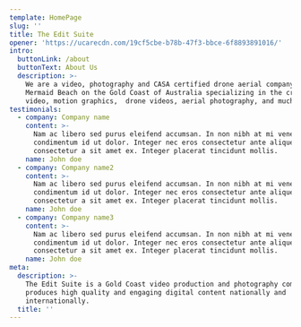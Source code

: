```yaml
---
template: HomePage
slug: ''
title: The Edit Suite
opener: 'https://ucarecdn.com/19cf5cbe-b78b-47f3-bbce-6f8893891016/'
intro:
  buttonLink: /about
  buttonText: About Us
  description: >-
    We are a video, photography and CASA certified drone aerial company based in
    Mermaid Beach on the Gold Coast of Australia specializing in the creation of
    video, motion graphics,  drone videos, aerial photography, and much more!
testimonials:
  - company: Company name
    content: >-
      Nam ac libero sed purus eleifend accumsan. In non nibh at mi venenatis
      condimentum id ut dolor. Integer nec eros consectetur ante aliquet
      consectetur a sit amet ex. Integer placerat tincidunt mollis.
    name: John doe
  - company: Company name2
    content: >-
      Nam ac libero sed purus eleifend accumsan. In non nibh at mi venenatis
      condimentum id ut dolor. Integer nec eros consectetur ante aliquet
      consectetur a sit amet ex. Integer placerat tincidunt mollis.
    name: John doe
  - company: Company name3
    content: >-
      Nam ac libero sed purus eleifend accumsan. In non nibh at mi venenatis
      condimentum id ut dolor. Integer nec eros consectetur ante aliquet
      consectetur a sit amet ex. Integer placerat tincidunt mollis.
    name: John doe
meta:
  description: >-
    The Edit Suite is a Gold Coast video production and photography company that
    produces high quality and engaging digital content nationally and
    internationally.
  title: ''
---
```


